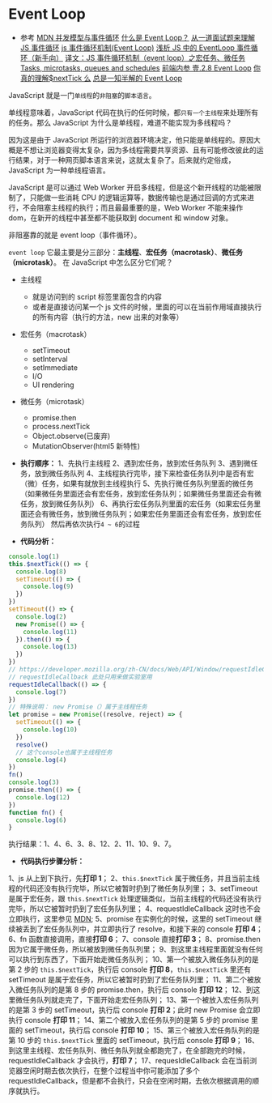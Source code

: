 # Event Loop

- 参考
  [MDN 并发模型与事件循环](https://developer.mozilla.org/zh-CN/docs/Web/JavaScript/EventLoop)
  [什么是 Event Loop？](http://www.ruanyifeng.com/blog/2013/10/event_loop.html)
  [从一道面试题来理解 JS 事件循环](https://xieyufei.com/2019/12/30/Quiz-Eventloop.html)
  [js 事件循环机制(Event Loop)](https://www.cnblogs.com/yalong/p/10369477.html)
  [浅析 JS 中的 EventLoop 事件循环（新手向）](https://segmentfault.com/a/1190000019313028)
  [译文：JS 事件循环机制（event loop）之宏任务、微任务](https://segmentfault.com/a/1190000014940904)
  [Tasks, microtasks, queues and schedules](https://jakearchibald.com/2015/tasks-microtasks-queues-and-schedules/?utm_source=html5weekly)
  [前端内参 壹.2.8 Event Loop](https://coffe1891.gitbook.io/frontend-hard-mode-interview/1/1.2.8)
  [你真的理解$nextTick 么](https://juejin.im/post/5cd9854b5188252035420a13)
  [总是一知半解的 Event Loop](https://mp.weixin.qq.com/s?__biz=MjM5MTA1MjAxMQ==&mid=2651226694&idx=1&sn=01908e1c5089010733e723c99947b311&chksm=bd495bc28a3ed2d4d92c024910eb2b0367d0b22ee8e2587fee9253a359ebf99dba63338f3ccb&scene=21#wechat_redirect)

JavaScript 就是一门`单线程`的`非阻塞`的`脚本语言`。

单线程意味着，JavaScript 代码在执行的任何时候，都`只有一个主线程`来处理所有的任务。那么 JavaScript 为什么是单线程，难道不能实现为多线程吗？

因为这是由于 JavaScript 所运行的浏览器环境决定，他只能是单线程的。原因大概是不想让浏览器变得太复杂，因为多线程需要共享资源、且有可能修改彼此的运行结果，对于一种网页脚本语言来说，这就太复杂了。后来就约定俗成，JavaScript 为一种单线程语言。

JavaScript 是可以通过 Web Worker 开启多线程，但是这个新开线程的功能被限制了，只能做一些消耗 CPU 的逻辑运算等，数据传输也是通过回调的方式来进行，不会阻塞主线程的执行；而且最最重要的是，Web Worker 不能来操作 dom，在新开的线程中甚至都不能获取到 document 和 window 对象。

非阻塞靠的就是 event loop（事件循环）。

`event loop` 它最主要是分三部分：**主线程**、**宏任务（macrotask）**、**微任务（microtask）**。
在 JavaScript 中怎么区分它们呢？

- 主线程
  - 就是访问到的 script 标签里面包含的内容
  - 或者是直接访问某一个 js 文件的时候，里面的可以在当前作用域直接执行的所有内容（执行的方法，new 出来的对象等）
- 宏任务（macrotask）
  - setTimeout
  - setInterval
  - setImmediate
  - I/O
  - UI rendering
- 微任务（microtask）

  - promise.then
  - process.nextTick
  - Object.observe(已废弃)
  - MutationObserver(html5 新特性)

- **执行顺序：**
  1、先执行主线程
  2、遇到宏任务，放到宏任务队列
  3、遇到微任务，放到微任务队列
  4、主线程执行完毕，接下来检查任务队列中是否有宏（微）任务，如果有就放到主线程执行
  5、先执行微任务队列里面的微任务（如果微任务里面还会有宏任务，放到宏任务队列；如果微任务里面还会有微任务，放到微任务队列）
  6、再执行宏任务队列里面的宏任务（如果宏任务里面还会有微任务，放到微任务队列；如果宏任务里面还会有宏任务，放到宏任务队列）
  然后再依次执行`4 ~ 6`的过程

- **代码分析：**

```js
console.log(1)
this.$nextTick(() => {
  console.log(8)
  setTimeout(() => {
    console.log(9)
  })
})
setTimeout(() => {
  console.log(2)
  new Promise(() => {
    console.log(11)
  }).then(() => {
    console.log(13)
  })
})
// https://developer.mozilla.org/zh-CN/docs/Web/API/Window/requestIdleCallback
// requestIdleCallback 此处只用来做实验室用
requestIdleCallback(() => {
  console.log(7)
})
// 特殊说明： new Promise（）属于主线程任务
let promise = new Promise((resolve, reject) => {
  setTimeout(() => {
    console.log(10)
  })
  resolve()
  // 这个console也属于主线程任务
  console.log(4)
})
fn()
console.log(3)
promise.then(() => {
  console.log(12)
})
function fn() {
  console.log(6)
}
```

执行结果：1、4、6、3、8、12、2、11、10、9、7。

- **代码执行步骤分析：**

1、js 从上到下执行，先**打印 1**；
2、`this.$nextTick` 属于微任务，并且当前主线程的代码还没有执行完毕，所以它被暂时扔到了微任务队列里；
3、setTimeout 是属于宏任务，跟 `this.$nextTick` 处理逻辑类似，当前主线程的代码还没有执行完毕，所以它被暂时扔到了宏任务队列里；
4、requestIdleCallback 这时也不会立即执行，这里参见 [MDN](https://developer.mozilla.org/zh-CN/docs/Web/API/Window/requestIdleCallback);
5、promise 在实例化的时候，这里的 setTimeout 继续被丢到了宏任务队列中，并立即执行了 resolve，和接下来的 console **打印 4**；
6、fn 函数直接调用，直接**打印 6**；
7、console 直接**打印 3**；
8、promise.then 因为它属于微任务，所以被放到微任务队列里；
9、到这里主线程里面就没有任何可以执行到东西了，下面开始走微任务队列；
10、第一个被放入微任务队列的是第 2 步的 `this.$nextTick`，执行后 console **打印 8**，`this.$nextTick` 里还有 setTimeout 是属于宏任务，所以它被暂时扔到了宏任务队列里；
11、第二个被放入微任务队列的是第 8 步的 promise.then，执行后 console **打印 12**；
12、到这里微任务队列就走完了，下面开始走宏任务队列；
13、第一个被放入宏任务队列的是第 3 步的 setTimeout，执行后 console **打印 2**；此时 new Promise 会立即执行 console **打印 11**；
14、第二个被放入宏任务队列的是第 5 步的 promise 里面的 setTimeout，执行后 console **打印 10**；
15、第三个被放入宏任务队列的是第 10 步的 `this.$nextTick` 里面的 setTimeout，执行后 console **打印 9**；
16、到这里主线程、宏任务队列、微任务队列就全都跑完了，在全部跑完的时候，requestIdleCallback 才会执行，**打印 7**；
17、requesIdleCallback 会在当前浏览器空闲时期去依次执行，在整个过程当中你可能添加了多个 requestIdleCallback，但是都不会执行，只会在空闲时期，去依次根据调用的顺序就执行。
